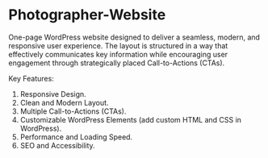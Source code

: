 # Photographer-Website
One-page WordPress website designed to deliver a seamless, modern, and responsive user experience. The layout is structured in a way that effectively communicates key information 
while encouraging user engagement through strategically placed Call-to-Actions (CTAs).

Key Features:
  1. Responsive Design.
  2. Clean and Modern Layout.
  3. Multiple Call-to-Actions (CTAs).
  4. Customizable WordPress Elements (add custom HTML and CSS in WordPress).
  5. Performance and Loading Speed.
  6. SEO and Accessibility.

